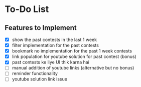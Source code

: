 # To-Do List

## Features to Implement
- [X] show the past contests in the last 1 week
- [X] filter implementation for the past contests 
- [X] bookmark no implementation for the past 1 week contests 
- [X] link population for youtube solution for past contest (bonus)
- [X] past contests ke liye UI thik karna hai
- [ ] manual addition of youtube links (alternative but no bonus)
- [ ] reminder functionality
- [ ] youtube solution link issue

